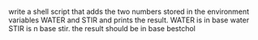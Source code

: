 write a shell script that adds the two numbers stored in the environment variables WATER and STIR and prints the result. WATER is in base water STIR is n base stir. the result should be in base bestchol
